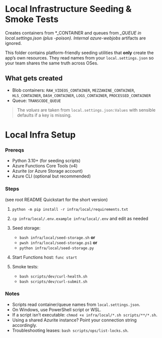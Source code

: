 # Local Infrastructure Seeding & Smoke Tests

Creates containers from *_CONTAINER and queues from *_QUEUE in local.settings.json (plus -poison). 
Internal azure-webjobs* artifacts are ignored.

This folder contains platform-friendly seeding utilities that **only** create the app’s own resources.
They read names from your `local.settings.json` so your team shares the same truth across OSes.

## What gets created
- Blob containers: `RAW_VIDEOS_CONTAINER`, `MEZZANINE_CONTAINER`, `HLS_CONTAINER`, `DASH_CONTAINER`, `LOGS_CONTAINER`, `PROCESSED_CONTAINER`
- Queue: `TRANSCODE_QUEUE`

> The *values* are taken from `local.settings.json:Values` with sensible defaults if a key is missing.


# Local Infra Setup

### Prereqs
- Python 3.10+ (for seeding scripts)
- Azure Functions Core Tools (v4)
- Azurite (or Azure Storage account)
- Azure CLI (optional but recommended)

### Steps
(see root README Quickstart for the short version)

1. `python -m pip install -r infra/local/requirements.txt`
2. `cp infra/local/.env.example infra/local/.env` and edit as needed

3. Seed storage:
   - `bash infra/local/seed-storage.sh` **or**
   - `pwsh infra/local/seed-storage.ps1` **or**
   - `python infra/local/seed-storage.py`
4. Start Functions host: `func start`
5. Smoke tests:
   - `bash scripts/dev/curl-health.sh`
   - `bash scripts/dev/curl-submit.sh`

### Notes
- Scripts read container/queue names from `local.settings.json`.
- On Windows, use PowerShell script or WSL.  
- If a script isn’t executable: `chmod +x infra/local/*.sh scripts/**/*.sh`.
- Using a shared Azurite instance? Point your connection string accordingly.
- Troubleshooting leases: `bash scripts/ops/list-locks.sh`.
